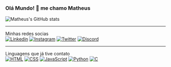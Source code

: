 ### Olá Mundo! 👋 me chamo Matheus
![Matheus's GitHub stats](https://github-readme-stats.vercel.app/api?username=MatheusHAF&hide=issues,contribs&show_icons=true&theme=dark)

___
Minhas redes socias <br>
[![Linkedin](https://img.shields.io/badge/LinkedIn-0077B5?style=for-the-badge&logo=linkedin&logoColor=white)](https://www.linkedin.com/in/matheus-francisco-a5bb1a218/)
[![Instagram](https://img.shields.io/badge/Instagram-E4405F?style=for-the-badge&logo=instagram&logoColor=white)](https://www.instagram.com/suec.mh/)
[![Twitter](https://img.shields.io/badge/Twitter-1DA1F2?style=for-the-badge&logo=twitter&logoColor=white)](https://twitter.com/suequera)
[![Discord](https://img.shields.io/badge/Discord-7289DA?style=for-the-badge&logo=discord&logoColor=white)](https://discord.com/users/suec_)

___
Linguagens que já tive contato<br>
[![HTML](https://img.shields.io/badge/HTML5-E34F26?style=for-the-badge&logo=html5&logoColor=white)]()
[![CSS](https://img.shields.io/badge/CSS3-1572B6?style=for-the-badge&logo=css3&logoColor=white)]()
[![JavaScript](https://img.shields.io/badge/JavaScript-323330?style=for-the-badge&logo=javascript&logoColor=F7DF1E)]()
[![Python](https://img.shields.io/badge/Python-14354C?style=for-the-badge&logo=python&logoColor=white)]()
[![C](https://img.shields.io/badge/C-00599C?style=for-the-badge&logo=c&logoColor=white)]()
